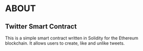 # ABOUT
## Twitter Smart Contract
This is a simple smart contract written in Solidity for the Ethereum blockchain. It allows users to create, like and unlike tweets.
